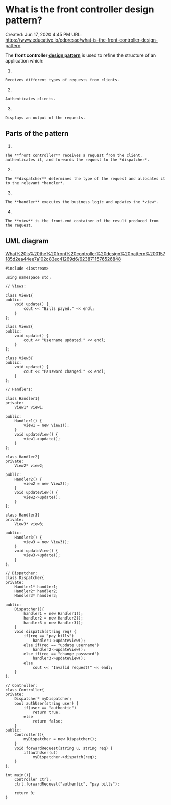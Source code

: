# What is the front controller design pattern?

Created: Jun 17, 2020 4:45 PM
URL: https://www.educative.io/edpresso/what-is-the-front-controller-design-pattern

The **front controller [design pattern](https://www.educative.io/edpresso/design-patterns-in-java)** is used to refine the structure of an application which:

1.  

    Receives different types of requests from clients.

2.  

    Authenticates clients.

3.  

    Displays an output of the requests.

## Parts of the pattern

1.  

    The **front controller** receives a request from the client, authenticates it, and forwards the request to the *dispatcher*.

2.  

    The **dispatcher** determines the type of the request and allocates it to the relevant *handler*.

3.  

    The **handler** executes the business logic and updates the *view*.

4.  

    The **view** is the front-end container of the result produced from the request.

## UML diagram

[What%20is%20the%20front%20controller%20design%20pattern%200157185d2ea44ee7a102c83ec41269d6/6238711576526848](What%20is%20the%20front%20controller%20design%20pattern%200157185d2ea44ee7a102c83ec41269d6/6238711576526848)

```
#include <iostream>

using namespace std;

// Views:

class View1{
public:
    void update() {
        cout << "Bills payed." << endl;
    }
};

class View2{
public:
    void update() {
        cout << "Username updated." << endl;
    }
};

class View3{
public:
    void update() {
        cout << "Password changed." << endl;
    }
};

// Handlers:

class Handler1{
private:
    View1* view1;
    
public:
    Handler1() {
        view1 = new View1();
    }
    void updateView() {
        view1->update();
    }
};

class Handler2{
private:
    View2* view2;
    
public:
    Handler2() {
        view2 = new View2();
    }
    void updateView() {
        view2->update();
    }
};

class Handler3{
private:
    View3* view3;
    
public:
    Handler3() {
        view3 = new View3();
    }
    void updateView() {
        view3->update();
    }
};

// Dispatcher:
class Dispatcher{
private:
    Handler1* handler1;
    Handler2* handler2;
    Handler3* handler3;
    
public:
    Dispatcher(){
        handler1 = new Handler1();
        handler2 = new Handler2();
        handler3 = new Handler3();
    }
    void dispatch(string req) {
        if(req == "pay bills")
            handler1->updateView();
        else if(req == "update username")
            handler2->updateView();
        else if(req == "change password")
            handler3->updateView();
        else
            cout << "Invalid request!" << endl;
    }
};

// Controller:
class Controller{
private:
    Dispatcher* myDispatcher;
    bool authUser(string user) {
        if(user == "authentic")
            return true;
        else
            return false;
    }
public:
    Controller(){
        myDispatcher = new Dispatcher();
    }
    void forwardRequest(string u, string req) {
        if(authUser(u))
            myDispatcher->dispatch(req);
    }
};

int main(){
    Controller ctrl;
    ctrl.forwardRequest("authentic", "pay bills");
    
    return 0;
}

```